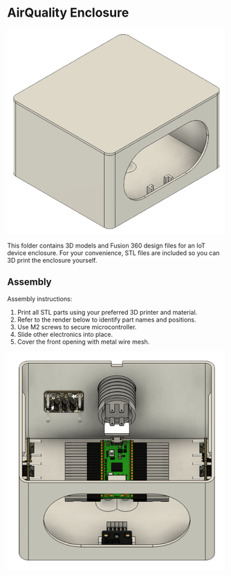 # AirQuality Enclosure

<p align="center">
  <img src="Enclosure.png">
</p>

This folder contains 3D models and Fusion 360 design files for an IoT device enclosure. For your convenience, STL files are included so you can 3D print the enclosure yourself.

## Assembly

Assembly instructions:
1. Print all STL parts using your preferred 3D printer and material.
2. Refer to the render below to identify part names and positions.
3. Use M2 screws to secure microcontroller.
4. Slide other electronics into place.
5. Cover the front opening with metal wire mesh.

<p align="center">
  <img src="AssembledEnclosure.png">
</p>
